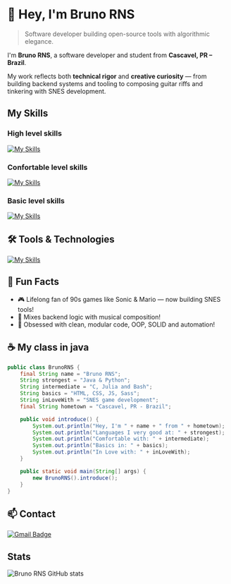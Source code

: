 # 👋 Hey, I'm Bruno RNS

> Software developer building open-source tools with algorithmic elegance.

I'm **Bruno RNS**, a software developer and student from **Cascavel, PR – Brazil**.

My work reflects both **technical rigor** and **creative curiosity** — from building backend systems and tooling to composing guitar riffs and tinkering with SNES development.

## My Skills

### High level skills

[![My Skills](https://skillicons.dev/icons?i=java,python,django)](https://skillicons.dev) 

### Confortable level skills

[![My Skills](https://skillicons.dev/icons?i=c,julia,bash)](https://skillicons.dev) 

### Basic level skills

[![My Skills](https://skillicons.dev/icons?i=html,css,javascript)](https://skillicons.dev)

## 🛠️ Tools & Technologies  
[![My Skills](https://skillicons.dev/icons?i=vscode,mysql,sass,git,github,linux,windows,ubuntu,terminal)](https://skillicons.dev)  


## 🌟 Fun Facts

- 🎮 Lifelong fan of 90s games like Sonic & Mario — now building SNES tools!
- 🎸 Mixes backend logic with musical composition!
- 🔄 Obsessed with clean, modular code, OOP, SOLID and automation!

## ☕ My class in java

```java
public class BrunoRNS {
    final String name = "Bruno RNS";
    String strongest = "Java & Python";
    String intermediate = "C, Julia and Bash";
    String basics = "HTML, CSS, JS, Sass";
    String inLoveWith = "SNES game development";
    final String hometown = "Cascavel, PR - Brazil";

    public void introduce() {
        System.out.println("Hey, I'm " + name + " from " + hometown);
        System.out.println("Languages I very good at: " + strongest);
        System.out.println("Comfortable with: " + intermediate);
        System.out.println("Basics in: " + basics);
        System.out.println("In Love with: " + inLoveWith);
    }

    public static void main(String[] args) {
        new BrunoRNS().introduce();
    }
}
```

## 📫 Contact  

[![Gmail Badge](https://img.shields.io/badge/-brunoriansouza@gmail.com-006bed?style=flat-square&logo=Gmail&logoColor=white&link=mailto:brunoriansouza@gmail.com)](mailto:brunoriansouza@gmail.com)  


## Stats

![Bruno RNS GitHub stats](https://github-readme-stats.vercel.app/api?username=BrunoRNS13&show_icons=true&theme=radical)  